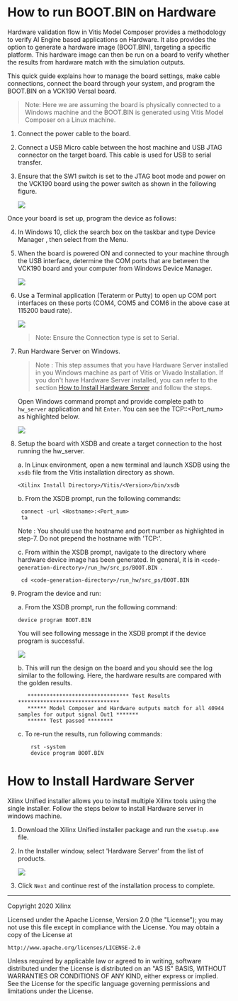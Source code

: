 # How to run BOOT.BIN on Hardware
Hardware validation flow in Vitis Model Composer provides a methodology to verify AI Engine based applications on Hardware. It also provides the option to generate a hardware image (BOOT.BIN), targeting a
specific platform. This hardware image can then be run on a board to verify whether the results from hardware match with the simulation outputs.

This quick guide explains how to manage the board settings, make cable connections, connect the board through your system, and program the BOOT.BIN on a VCK190 Versal board.

> Note: Here we are assuming the board is physically connected to a Windows machine and the BOOT.BIN is generated using Vitis Model Composer on a Linux machine.

1. Connect the power cable to the board.
2. Connect a USB Micro cable between the host machine and USB JTAG connector on the target board. This cable is used for USB to serial transfer.
3. Ensure that the SW1 switch is set to the JTAG boot mode and power on the VCK190 board using the power switch as shown in the following figure.

   ![](images/board.png)

Once your board is set up, program the device as follows:

4. In Windows 10, click the search box on the taskbar and type Device Manager , then select from the Menu.
5. When the board is powered ON and connected to your machine through the USB interface, determine the COM ports that are between the VCK190 board and your computer from Windows Device Manager.

   ![](images/device_manager.png)

6. Use a Terminal application (Teraterm or Putty) to open up COM port interfaces on these ports (COM4, COM5 and COM6 in the above case at 115200 baud rate).

   ![](images/putty.png)

   > Note: Ensure the Connection type is set to Serial.

7. Run Hardware Server on Windows.

   > Note : This step assumes that you have Hardware Server installed in you Windows machine as part of Vitis or Vivado Installation. If you don't have Hardware Server  installed, you can refer to the section [How to Install Hardware Server](#How-to-Install-Hardware-Server) and follow the steps. 
   
   Open Windows command prompt and provide complete path to ```hw_server``` application and hit ```Enter```. You can see the TCP:<Hostname>:<Port_num> as highlighted below.
   
   ![](images/hw_server.png)
   
8. Setup the board with XSDB and create a target connection to the host running the hw_server.

   a. In Linux environment, open a new terminal and launch XSDB using the ```xsdb``` file from the Vitis installation directory as shown.

      ```
      <Xilinx Install Directory>/Vitis/<Version>/bin/xsdb
      ```
    b. From the XSDB prompt, run the following commands:
    
      ```
       connect -url <Hostname>:<Port_num>
       ta
      ```
      Note : You should use the hostname and port number as highlighted in step-7. Do not prepend the hostname with 'TCP:'.
       
    c. From within the XSDB prompt, navigate to the directory where hardware device image has been generated. In general, it is in ```<code-generation-directory>/run_hw/src_ps/BOOT.BIN ```.
    
      ```
       cd <code-generation-directory>/run_hw/src_ps/BOOT.BIN
      ```       
9. Program the device and run:

   a. From the XSDB prompt, run the following command:
      ```
      device program BOOT.BIN
      ```
      You will see following message in the XSDB prompt if the device program is successful.
    
      ![](images/xsdb_prompt.png)

    b. This will run the design on the board and you should see the log similar to the following. Here, the hardware results are compared with the golden results.
    
    ```
       ******************************** Test Results ********************************
       ****** Model Composer and Hardware outputs match for all 40944 samples for output signal Out1 *******
       ****** Test passed ********
    ```
       
    c. To re-run the results, run following commands:
    
    ```
        rst -system
        device program BOOT.BIN
    ```
    
# How to Install Hardware Server

Xilinx Unified installer allows you to install multiple Xilinx tools using the single installer. Follow the steps below to install Hardware server in windows machine. 
1. Download the Xilinx Unified installer package and run the ```xsetup.exe``` file.
2. In the Installer window, select 'Hardware Server' from the list of products.

   ![](images/installer.PNG)
   
3. Click ```Next``` and continue rest of the installation process to complete. 
   

--------------
Copyright 2020 Xilinx

Licensed under the Apache License, Version 2.0 (the "License");
you may not use this file except in compliance with the License.
You may obtain a copy of the License at

    http://www.apache.org/licenses/LICENSE-2.0

Unless required by applicable law or agreed to in writing, software
distributed under the License is distributed on an "AS IS" BASIS,
WITHOUT WARRANTIES OR CONDITIONS OF ANY KIND, either express or implied.
See the License for the specific language governing permissions and
limitations under the License.
